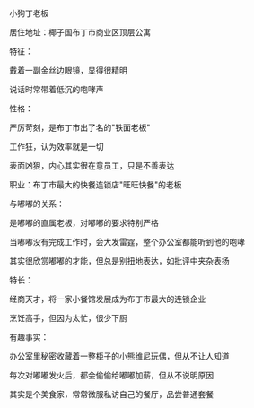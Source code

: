 小狗丁老板

居住地址：椰子国布丁市商业区顶层公寓

特征：

戴着一副金丝边眼镜，显得很精明

说话时常带着低沉的咆哮声



性格：

严厉苛刻，是布丁市出了名的"铁面老板"

工作狂，认为效率就是一切

表面凶狠，内心其实很在意员工，只是不善表达


职业：布丁市最大的快餐连锁店"旺旺快餐"的老板


与嘟嘟的关系：

是嘟嘟的直属老板，对嘟嘟的要求特别严格

当嘟嘟没有完成工作时，会大发雷霆，整个办公室都能听到他的咆哮

其实很欣赏嘟嘟的才能，但总是别扭地表达，如批评中夹杂表扬


特长：

经商天才，将一家小餐馆发展成为布丁市最大的连锁企业

烹饪高手，但因为太忙，很少下厨


有趣事实：

办公室里秘密收藏着一整柜子的小熊维尼玩偶，但从不让人知道

每次对嘟嘟发火后，都会偷偷给嘟嘟加薪，但从不说明原因

其实是个美食家，常常微服私访自己的餐厅，品尝普通套餐
